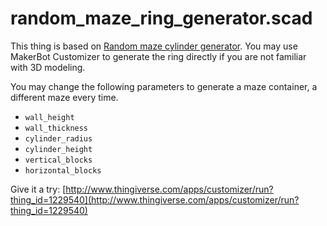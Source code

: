 # random_maze_ring_generator.scad

This thing is based on [Random maze cylinder generator](http://www.thingiverse.com/thing:1229429).  You may use MakerBot Customizer to generate the ring directly if you are not familiar with 3D modeling.

You may change the following parameters to generate a maze container, a different maze every time.

- `wall_height`
- `wall_thickness`
- `cylinder_radius`
- `cylinder_height`
- `vertical_blocks`
- `horizontal_blocks` 

Give it a try:
[http://www.thingiverse.com/apps/customizer/run?thing_id=1229540](http://www.thingiverse.com/apps/customizer/run?thing_id=1229540)

